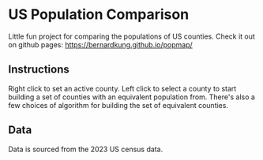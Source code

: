# US Population Comparison

Little fun project for comparing the populations of US counties. Check it out on github pages: https://bernardkung.github.io/popmap/

## Instructions

Right click to set an active county. Left click to select a county to start building a set of counties with an equivalent population from. There's also a few choices of algorithm for building the set of equivalent counties.

## Data

Data is sourced from the 2023 US census data.
